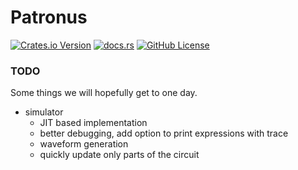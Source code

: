 # Patronus


[![Crates.io Version](https://img.shields.io/crates/v/patronus)](https://crates.io/crates/patronus)
[![docs.rs](https://img.shields.io/docsrs/patronus)](https://docs.rs/patronus)
[![GitHub License](https://img.shields.io/github/license/ekiwi/patronus)](LICENSE)



### TODO

Some things we will hopefully get to one day.

- simulator
  - JIT based implementation
  - better debugging, add option to print expressions with trace
  - waveform generation
  - quickly update only parts of the circuit